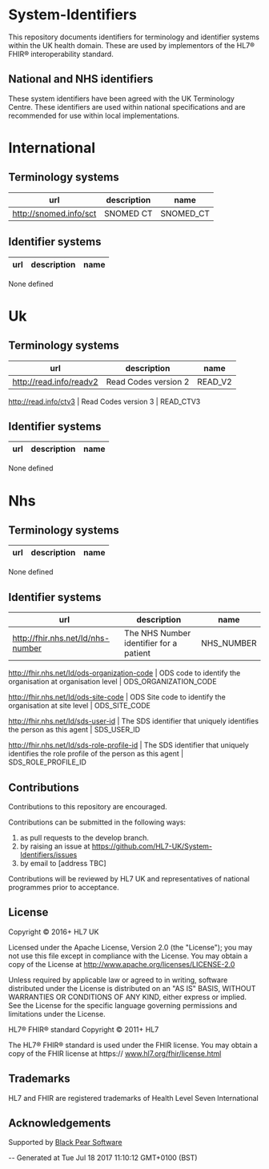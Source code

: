 # System-Identifiers
This repository documents identifiers for terminology and identifier systems within the UK health domain.
These are used by implementors of the HL7® FHIR® interoperability standard.

## National and NHS identifiers
These system identifiers have been agreed with the UK Terminology Centre.
These identifiers are used within national specifications and are recommended for use within local implementations.


# International
## Terminology systems

url | description | name
----|-------------|-----
http://snomed.info/sct | SNOMED CT | SNOMED_CT



## Identifier systems

url | description | name
----|-------------|-----
None defined
# Uk
## Terminology systems

url | description | name
----|-------------|-----
http://read.info/readv2 | Read Codes version 2 | READ_V2

http://read.info/ctv3 | Read Codes version 3 | READ_CTV3



## Identifier systems

url | description | name
----|-------------|-----
None defined
# Nhs
## Terminology systems

url | description | name
----|-------------|-----
None defined

## Identifier systems

url | description | name
----|-------------|-----
http://fhir.nhs.net/Id/nhs-number | The NHS Number identifier for a patient | NHS_NUMBER

http://fhir.nhs.net/Id/ods-organization-code | ODS code to identify the organisation at organisation level | ODS_ORGANIZATION_CODE

http://fhir.nhs.net/Id/ods-site-code | ODS Site code to identify the organisation at site level | ODS_SITE_CODE

http://fhir.nhs.net/Id/sds-user-id | The SDS identifier that uniquely identifies the person as this agent | SDS_USER_ID

http://fhir.nhs.net/Id/sds-role-profile-id | The SDS identifier that uniquely identifies the role profile of the person as this agent | SDS_ROLE_PROFILE_ID



## Contributions
Contributions to this repository are encouraged.

Contributions can be submitted in the following ways:

1. as pull requests to the develop branch.
2. by raising an issue at https://github.com/HL7-UK/System-Identifiers/issues
3. by email to [address TBC]

Contributions will be reviewed by HL7 UK and representatives of national programmes prior to acceptance.

## License
Copyright © 2016+ HL7 UK

Licensed under the Apache License, Version 2.0 (the "License"); you may not use this file except in compliance with the License. You may obtain a copy of the License at http://www.apache.org/licenses/LICENSE-2.0

Unless required by applicable law or agreed to in writing, software distributed under the License is distributed on an "AS IS" BASIS, WITHOUT WARRANTIES OR CONDITIONS OF ANY KIND, either express or implied. See the License for the specific language governing permissions and limitations under the License.

HL7® FHIR® standard Copyright © 2011+ HL7

The HL7® FHIR® standard is used under the FHIR license. You may obtain a copy of the FHIR license at https:// www.hl7.org/fhir/license.html

## Trademarks
HL7 and FHIR are registered trademarks of Health Level Seven International

## Acknowledgements
Supported by [Black Pear Software](www.blackpear.com)

-- Generated at Tue Jul 18 2017 11:10:12 GMT+0100 (BST)